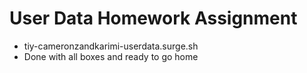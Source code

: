 # User Data Homework Assignment

* tiy-cameronzandkarimi-userdata.surge.sh
* Done with all boxes and ready to go home